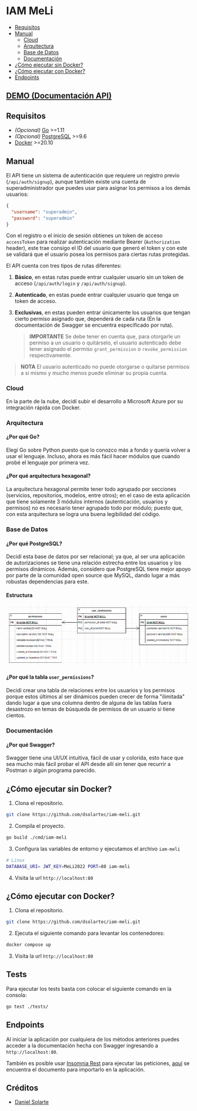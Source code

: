 # IAM MeLi

- [Requisitos](#requisitos)
- [Manual](#manual)
  - [Cloud](#cloud)
  - [Arquitectura](#arquitectura)
  - [Base de Datos](#base-de-datos)
  - [Documentación](#documentación)
- [¿Cómo ejecutar sin Docker?](#¿cómo-ejecutar-sin-docker)
- [¿Cómo ejecutar con Docker?](#¿cómo-ejecutar-con-docker)
- [Endpoints](#endpoints)

## [DEMO (Documentación API)](http://iam-meli.danielsolarte.co/)

## Requisitos

- *(Opcional)* [Go](https://golang.org/dl/) >=1.11
- *(Opcional)* [PostgreSQL](https://www.postgresql.org/download/) >=9.6
- [Docker](https://www.docker.com/get-started/) >=20.10

## Manual

El API tiene un sistema de autenticación que requiere un registro previo (`/api/auth/signup`), aunque también existe una cuenta de superadministrador que puedes usar para asignar los permisos a los demás usuarios:

```json
{
  "username": "superadmin",
  "password": "superadmin"
}
```

Con el registro o el inicio de sesión obtienes un token de acceso `accessToken` para realizar autenticación mediante Bearer (`Authorization` header), este trae consigo el ID del usuario que generó el token y con este se validará que el usuario posea los permisos para ciertas rutas protegidas.

El API cuenta con tres tipos de rutas diferentes:

1. **Básico**, en estas rutas puede entrar cualquier usuario sin un token de acceso (`/api/auth/login` y `/api/auth/signup`).

1. **Autenticado**, en estas puede entrar cualquier usuario que tenga un token de acceso.

2. **Exclusivas**, en estas pueden entrar únicamente los usuarios que tengan cierto permiso asignado que, dependerá de cada ruta (En la documentación de Swagger se encuentra especificado por ruta).

    > **IMPORTANTE** Se debe tener en cuenta que, para otorgarle un permiso a un usuario o quitárselo, el usuario autenticado debe tener asignado el permiso `grant_permission` o `revoke_permission` respectivamente.

> **NOTA** El usuario autenticado no puede otorgarse o quitarse permisos a si mismo y mucho menos puede eliminar su propia cuenta.

### Cloud

En la parte de la nube, decidí subir el desarrollo a Microsoft Azure por su integración rápida con Docker.

### Arquitectura

#### ¿Por qué Go?

Elegí Go sobre Python puesto que lo conozco más a fondo y quería volver a usar el lenguaje. Incluso, ahora es más fácil hacer módulos que cuando probé el lenguaje por primera vez.

#### ¿Por qué arquitectura hexagonal?

La arquitectura hexagonal permite tener todo agrupado por secciones (servicios, repositorios, modelos, entre otros); en el caso de esta aplicación que tiene solamente 3 módulos internos (autenticación, usuarios y permisos) no es necesario tener agrupado todo por módulo; puesto que, con esta arquitectura se logra una buena legibilidad del código.

### Base de Datos

#### ¿Por qué PostgreSQL?

Decidí esta base de datos por ser relacional; ya que, al ser una aplicación de autorizaciones se tiene una relación estrecha entre los usuarios y los permisos dinámicos. Además, considero que PostgreSQL tiene mejor apoyo por parte de la comunidad open source que MySQL, dando lugar a más robustas dependencias para este.

#### Estructura

![Estructura de las tablas](./docs/database_tables_diagram.png)

#### ¿Por qué la tabla `user_permissions`?

Decidí crear una tabla de relaciones entre los usuarios y los permisos porque estos últimos al ser dinámicos pueden crecer de forma "ilimitada" dando lugar a que una columna dentro de alguna de las tablas fuera desastrozo en temas de búsqueda de permisos de un usuario si tiene cientos.

### Documentación

#### ¿Por qué Swagger?

Swagger tiene una UI/UX intuitiva, fácil de usar y colorida, esto hace que sea mucho más fácil probar el API desde allí sin tener que recurrir a Postman o algún programa parecido.

## ¿Cómo ejecutar sin Docker?

1. Clona el repositorio.

```sh
git clone https://github.com/dsolartec/iam-meli.git
```

2. Compila el proyecto.

```sh
go build ./cmd/iam-meli
```

3. Configura las variables de entorno y ejecutamos el archivo `iam-meli`

```sh
# Linux
DATABASE_URI= JWT_KEY=MeLi2022 PORT=80 iam-meli
```

4. Visita la url `http://localhost:80`

## ¿Cómo ejecutar con Docker?

1. Clona el repositorio.

```sh
git clone https://github.com/dsolartec/iam-meli.git
```

2. Ejecuta el siguiente comando para levantar los contenedores:

```sh
docker compose up
```

3. Visita la url `http://localhost:80`

## Tests

Para ejecutar los tests basta con colocar el siguiente comando en la consola:

```sh
go test ./tests/
```

## Endpoints

Al iniciar la aplicación por cualquiera de los métodos anteriores puedes acceder a la documentación hecha con Swagger ingresando a `http://localhost:80`.

También es posible usar [Insomnia Rest](https://insomnia.rest/download) para ejecutar las peticiones, [aquí](./iam_meli_insomnia.json) se encuentra el documento para importarlo en la aplicación.

## Créditos

- [Daniel Solarte](https://www.danielsolarte.co)
